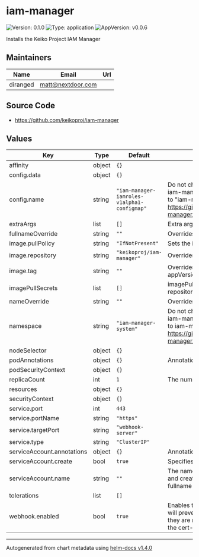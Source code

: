 # iam-manager

![Version: 0.1.0](https://img.shields.io/badge/Version-0.1.0-informational?style=flat-square) ![Type: application](https://img.shields.io/badge/Type-application-informational?style=flat-square) ![AppVersion: v0.0.6](https://img.shields.io/badge/AppVersion-v0.0.6-informational?style=flat-square)

Installs the Keiko Project IAM Manager

## Maintainers

| Name | Email | Url |
| ---- | ------ | --- |
| diranged | matt@nextdoor.com |  |

## Source Code

* <https://github.com/keikoproj/iam-manager>

## Values

| Key | Type | Default | Description |
|-----|------|---------|-------------|
| affinity | object | `{}` |  |
| config.data | object | `{}` |  |
| config.name | string | `"iam-manager-iamroles-v1alpha1-configmap"` | Do not change, this is a hard-coded value because the iam-manager codebase -- currently hard-codes this to "iam-manager-iamroles-v1alpha1-configmap" -- https://github.com/keikoproj/iam-manager/blob/v0.0.6/internal/config/constants.go#L12 |
| extraArgs | list | `[]` | Extra arguments to pass into the iam-manager pod |
| fullnameOverride | string | `""` | Overrides the fully defined name of the resources |
| image.pullPolicy | string | `"IfNotPresent"` | Sets the imagePullPolicy on the deployment |
| image.repository | string | `"keikoproj/iam-manager"` | Overrides the Docker image repository source |
| image.tag | string | `""` | Overrides the image tag whose default is the chart appVersion. |
| imagePullSecrets | list | `[]` | imagePullSecrets if you are using a private docker repository |
| nameOverride | string | `""` | Overrides the short name of the resources |
| namespace | string | `"iam-manager-system"` | Do not change, this is a hard-coded value because the iam-manager codebase -- currently hard-codes this to iam-manager-system. -- https://github.com/keikoproj/iam-manager/blob/v0.0.6/internal/config/constants.go#L9 |
| nodeSelector | object | `{}` |  |
| podAnnotations | object | `{}` | Annotations added to the individual Pods |
| podSecurityContext | object | `{}` |  |
| replicaCount | int | `1` | The number of iam-manager pods to run. |
| resources | object | `{}` |  |
| securityContext | object | `{}` |  |
| service.port | int | `443` |  |
| service.portName | string | `"https"` |  |
| service.targetPort | string | `"webhook-server"` |  |
| service.type | string | `"ClusterIP"` |  |
| serviceAccount.annotations | object | `{}` | Annotations to add to the service account |
| serviceAccount.create | bool | `true` | Specifies whether a service account should be created |
| serviceAccount.name | string | `""` | The name of the service account to use. -- If not set and create is true, a name is generated using the fullname template |
| tolerations | list | `[]` |  |
| webhook.enabled | bool | `true` | Enables the ValidatingWebhookConfiguration which will prevent Iamrole -- resources from being created if they are not reasonably valid. -- **Note**: Requires that the cert-manager is installed |

----------------------------------------------
Autogenerated from chart metadata using [helm-docs v1.4.0](https://github.com/norwoodj/helm-docs/releases/v1.4.0)
